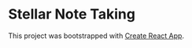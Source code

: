 # Stellar Note Taking
This project was bootstrapped with [Create React App](https://github.com/facebookincubator/create-react-app).
